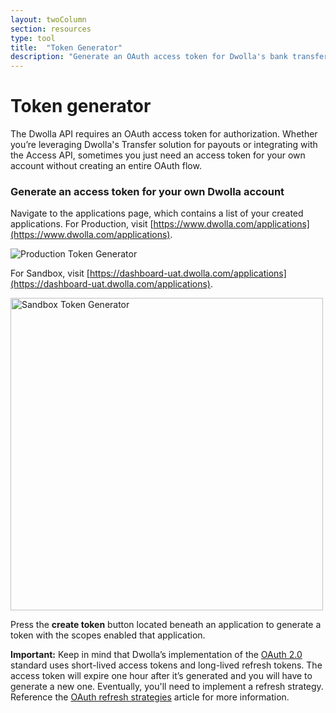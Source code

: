 ```yaml
---
layout: twoColumn
section: resources
type: tool
title:  "Token Generator"
description: "Generate an OAuth access token for Dwolla's bank transfer API."
---
```


# Token generator

The Dwolla API requires an OAuth access token for authorization. Whether you’re leveraging Dwolla's Transfer solution for payouts or integrating with the Access API, sometimes you just need an access token for your own account without creating an entire OAuth flow.

### Generate an access token for your own Dwolla account

Navigate to the applications page, which contains a list of your created applications. For Production, visit [https://www.dwolla.com/applications](https://www.dwolla.com/applications).

<img src="/images/token-generator-prod.png" alt="Production Token Generator"/>

For Sandbox, visit [https://dashboard-uat.dwolla.com/applications](https://dashboard-uat.dwolla.com/applications).

<img src="/images/token-generator.png" alt="Sandbox Token Generator" style="width: 500px;"/>

Press the **create token** button located beneath an application to generate a token with the scopes enabled that application. 

**Important:** Keep in mind that Dwolla’s implementation of the [OAuth 2.0](https://tools.ietf.org/html/rfc6749) standard uses short-lived access tokens and long-lived refresh tokens. The access token will expire one hour after it’s generated and you will have to generate a new one. Eventually, you'll need to implement a refresh strategy. Reference the [OAuth refresh strategies](https://developers.dwolla.com/resources/oauth-refresh-strategies.html) article for more information.
